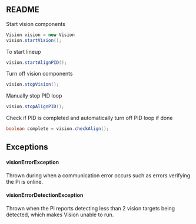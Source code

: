 ## README

Start vision components

```java
Vision vision = new Vision
vision.startVision();
```

To start lineup

```java
vision.startAlignPID();
```

Turn off vision components

```java
vision.stopVision();
```

Manually stop PID loop
```java
vision.stopAlignPID();
```

Check if PID is completed and automatically turn off PID loop if done

```java
boolean complete = vision.checkAlign();
```

## Exceptions


#### visionErrorException

Thrown during when a communication error occurs such as errors verifying the Pi is online.


#### visionErrorDetectionException

Thrown when the Pi reports detecting less than 2 vision targets being detected, which makes Vision unable to run.

